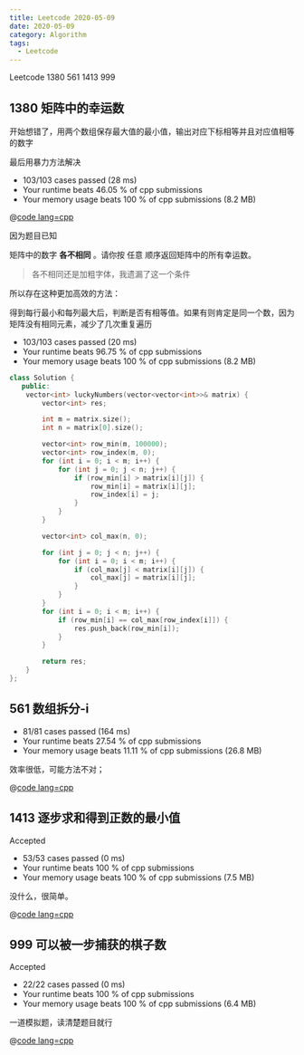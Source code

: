 ```yaml
---
title: Leetcode 2020-05-09
date: 2020-05-09
category: Algorithm
tags:
  - Leetcode
---
```


Leetcode 1380 561 1413 999

<!-- more -->

## 1380 矩阵中的幸运数

开始想错了，用两个数组保存最大值的最小值，输出对应下标相等并且对应值相等的数字

最后用暴力方法解决

- 103/103 cases passed (28 ms)
- Your runtime beats 46.05 % of cpp submissions
- Your memory usage beats 100 % of cpp submissions (8.2 MB)

@[code lang=cpp](@/code/leetcode/1380.矩阵中的幸运数.cpp/)


因为题目已知

矩阵中的数字 **各不相同** 。请你按 任意 顺序返回矩阵中的所有幸运数。

> 各不相同还是加粗字体，我遗漏了这一个条件

所以存在这种更加高效的方法：

得到每行最小和每列最大后，判断是否有相等值。如果有则肯定是同一个数，因为矩阵没有相同元素，减少了几次重复遍历

- 103/103 cases passed (20 ms)
- Your runtime beats 96.75 % of cpp submissions
- Your memory usage beats 100 % of cpp submissions (8.2 MB)

```cpp
class Solution {
   public:
    vector<int> luckyNumbers(vector<vector<int>>& matrix) {
        vector<int> res;

        int m = matrix.size();
        int n = matrix[0].size();

        vector<int> row_min(m, 100000);
        vector<int> row_index(m, 0);
        for (int i = 0; i < m; i++) {
            for (int j = 0; j < n; j++) {
                if (row_min[i] > matrix[i][j]) {
                    row_min[i] = matrix[i][j];
                    row_index[i] = j;
                }
            }
        }

        vector<int> col_max(n, 0);

        for (int j = 0; j < n; j++) {
            for (int i = 0; i < m; i++) {
                if (col_max[j] < matrix[i][j]) {
                    col_max[j] = matrix[i][j];
                }
            }
        }
        for (int i = 0; i < m; i++) {
            if (row_min[i] == col_max[row_index[i]]) {
                res.push_back(row_min[i]);
            }
        }

        return res;
    }
};
```

## 561 数组拆分-i

- 81/81 cases passed (164 ms)
- Your runtime beats 27.54 % of cpp submissions
- Your memory usage beats 11.11 % of cpp submissions (26.8 MB)

效率很低，可能方法不对；

@[code lang=cpp](@/code/leetcode/561.数组拆分-i.cpp/)


## 1413 逐步求和得到正数的最小值

Accepted
- 53/53 cases passed (0 ms)
- Your runtime beats 100 % of cpp submissions
- Your memory usage beats 100 % of cpp submissions (7.5 MB)

没什么，很简单。

@[code lang=cpp](@/code/leetcode/1413.逐步求和得到正数的最小值.cpp/)

## 999 可以被一步捕获的棋子数

Accepted
- 22/22 cases passed (0 ms)
- Your runtime beats 100 % of cpp submissions
- Your memory usage beats 100 % of cpp submissions (6.4 MB)


一道模拟题，读清楚题目就行


@[code lang=cpp](@/code/leetcode/999.可以被一步捕获的棋子数.cpp/)

